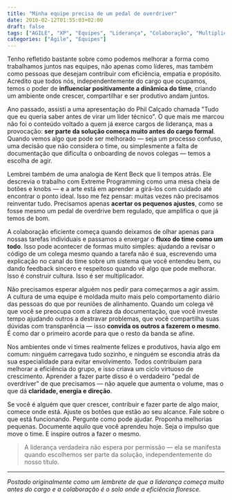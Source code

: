 ```yaml
---
title: "Minha equipe precisa de um pedal de overdriver"
date: 2010-02-12T01:55:03+02:00
draft: false
tags: ["AGILE", "XP", "Equipes", "Liderança", "Colaboração", "Multiplicadores"]
categories: ["Agile", "Equipes"]
---
```


Tenho refletido bastante sobre como podemos melhorar a forma como trabalhamos juntos nas equipes, não apenas como líderes, mas também como pessoas que desejam contribuir com eficiência, empatia e propósito. Acredito que todos nós, independentemente do cargo que ocupamos, temos o poder de **influenciar positivamente a dinâmica do time**, criando um ambiente onde crescer, compartilhar e ser produtivo andam juntos.

Ano passado, assisti a uma apresentação do Phil Calçado chamada "Tudo que eu queria saber antes de virar um líder técnico". O que mais me marcou não foi o conteúdo voltado a quem já exerce cargos de liderança, mas a provocação: **ser parte da solução começa muito antes do cargo formal**. Quando vemos algo que pode ser melhorado — seja um processo confuso, uma decisão que não considera o time, ou simplesmente a falta de documentação que dificulta o onboarding de novos colegas — temos a escolha de agir.

Lembrei também de uma analogia de Kent Beck que li tempos atrás. Ele descrevia o trabalho com Extreme Programming como uma mesa cheia de botões e knobs — e a arte está em aprender a girá-los com cuidado até encontrar o ponto ideal. Isso me fez pensar: muitas vezes não precisamos reinventar tudo. Precisamos apenas **acertar os pequenos ajustes**, como se fosse mesmo um pedal de overdrive bem regulado, que amplifica o que já temos de bom.

A colaboração eficiente começa quando deixamos de olhar apenas para nossas tarefas individuais e passamos a enxergar o **fluxo do time como um todo**. Isso pode acontecer de formas muito simples: ajudando a revisar o código de um colega mesmo quando a tarefa não é sua, escrevendo uma explicação no canal do time sobre um sistema que você entendeu bem, ou dando feedback sincero e respeitoso quando vê algo que pode melhorar. Isso é construir cultura. Isso é ser multiplicador.

Não precisamos esperar alguém nos pedir para começarmos a agir assim. A cultura de uma equipe é moldada muito mais pelo comportamento diário das pessoas do que por reuniões de alinhamento. Quando um colega vê que você se preocupa com a clareza da documentação, que você investe tempo ajudando outros a destravar problemas, que você compartilha suas dúvidas com transparência — isso **convida os outros a fazerem o mesmo**. É como dar o primeiro acorde para que o resto da banda se afine.

Nos ambientes onde vi times realmente felizes e produtivos, havia algo em comum: ninguém carregava tudo sozinho, e ninguém se escondia atrás da sua especialidade para evitar envolvimento. Todos contribuíam para melhorar a eficiência do grupo, e isso criava um ciclo virtuoso de crescimento. Aprender a fazer parte disso é o verdadeiro "pedal de overdriver" de que precisamos — não aquele que aumenta o volume, mas o que dá **claridade, energia e direção**.

Se você é alguém que quer crescer, contribuir e fazer parte de algo maior, comece onde está. Ajuste os botões que estão ao seu alcance. Fale sobre o que está funcionando. Pergunte como pode ajudar. Proponha melhorias pequenas. Documente aquilo que você aprendeu hoje. Seja o impulso que move o time. E inspire outros a fazer o mesmo.

> A liderança verdadeira não espera por permissão — ela se manifesta quando escolhemos ser parte da solução, independentemente do nosso título.

---

_Postado originalmente como um lembrete de que a liderança começa muito antes do cargo e a colaboração é o solo onde a eficiência floresce._
